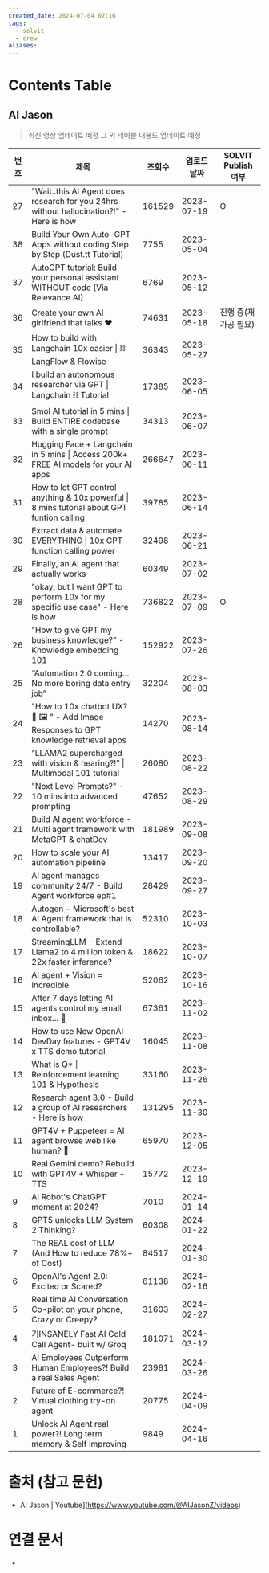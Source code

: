 ```yaml
---
created_date: 2024-07-04 07:16
tags:
  - solvit
  - crew
aliases:
---
```

# Contents Table
## AI Jason
> 최신 영상 업데이트 예정
> 그 외 테이블 내용도 업데이트 예정

| 번호  | 제목                                                                                          | 조회수    | 업로드 날짜     | SOLVIT Publish 여부 |
| --- | ------------------------------------------------------------------------------------------- | ------ | ---------- | ----------------- |
| 27  | "Wait..this AI Agent does research for you 24hrs without hallucination?!" - Here is how     | 161529 | 2023-07-19 | O                 |
| 38  | Build Your Own Auto-GPT Apps without coding Step by Step (Dust.tt Tutorial)                 | 7755   | 2023-05-04 |                   |
| 37  | AutoGPT tutorial: Build your personal assistant WITHOUT code (Via Relevance AI)             | 6769   | 2023-05-12 |                   |
| 36  | Create your own AI girlfriend that talks ❤️                                                 | 74631  | 2023-05-18 | 진행 중(재가공 필요)      |
| 35  | How to build with Langchain 10x easier \| ⛓️ LangFlow & Flowise                             | 36343  | 2023-05-27 |                   |
| 34  | I build an autonomous researcher via GPT \| Langchain ⛓️ Tutorial                           | 17385  | 2023-06-05 |                   |
| 33  | Smol AI tutorial in 5 mins \| Build ENTIRE codebase with a single prompt                    | 34313  | 2023-06-07 |                   |
| 32  | Hugging Face + Langchain in 5 mins \| Access 200k+ FREE AI models for your AI apps          | 266647 | 2023-06-11 |                   |
| 31  | How to let GPT control anything & 10x powerful \| 8 mins tutorial about GPT funtion calling | 39785  | 2023-06-14 |                   |
| 30  | Extract data & automate EVERYTHING \| 10x GPT function calling power                        | 32498  | 2023-06-21 |                   |
| 29  | Finally, an AI agent that actually works                                                    | 60349  | 2023-07-02 |                   |
| 28  | "okay, but I want GPT to perform 10x for my specific use case" - Here is how                | 736822 | 2023-07-09 | O                 |
| 26  | "How to give GPT my business knowledge?" - Knowledge embedding 101                          | 152922 | 2023-07-26 |                   |
| 25  | “Automation 2.0 coming…No more boring data entry job”                                       | 32204  | 2023-08-03 |                   |
| 24  | "How to 10x chatbot UX? 🤖 🖼️ " - Add Image Responses to GPT knowledge retrieval apps      | 14270  | 2023-08-14 |                   |
| 23  | “LLAMA2 supercharged with vision & hearing?!” \| Multimodal 101 tutorial                    | 26080  | 2023-08-22 |                   |
| 22  | "Next Level Prompts?" - 10 mins into advanced prompting                                     | 47652  | 2023-08-29 |                   |
| 21  | Build AI agent workforce - Multi agent framework with MetaGPT & chatDev                     | 181989 | 2023-09-08 |                   |
| 20  | How to scale your AI automation pipeline                                                    | 13417  | 2023-09-20 |                   |
| 19  | AI agent manages community 24/7 - Build Agent workforce ep#1                                | 28429  | 2023-09-27 |                   |
| 18  | Autogen - Microsoft's best AI Agent framework that is controllable?                         | 52310  | 2023-10-03 |                   |
| 17  | StreamingLLM - Extend Llama2 to 4 million token & 22x faster inference?                     | 18622  | 2023-10-07 |                   |
| 16  | AI agent + Vision = Incredible                                                              | 52062  | 2023-10-16 |                   |
| 15  | After 7 days letting AI agents control my email inbox... 📮                                 | 67361  | 2023-11-02 |                   |
| 14  | How to use New OpenAI DevDay features - GPT4V x TTS demo tutorial                           | 16045  | 2023-11-08 |                   |
| 13  | What is Q* \| Reinforcement learning 101 & Hypothesis                                       | 33160  | 2023-11-26 |                   |
| 12  | Research agent 3.0 - Build a group of AI researchers - Here is how                          | 131295 | 2023-11-30 |                   |
| 11  | GPT4V + Puppeteer = AI agent browse web like human? 🤖                                      | 65970  | 2023-12-05 |                   |
| 10  | Real Gemini demo? Rebuild with GPT4V + Whisper + TTS                                        | 15772  | 2023-12-19 |                   |
| 9   | AI Robot's ChatGPT moment at 2024?                                                          | 7010   | 2024-01-14 |                   |
| 8   | GPT5 unlocks LLM System 2 Thinking?                                                         | 60308  | 2024-01-22 |                   |
| 7   | The REAL cost of LLM (And How to reduce 78%+ of Cost)                                       | 84517  | 2024-01-30 |                   |
| 6   | OpenAI's Agent 2.0: Excited or Scared?                                                      | 61138  | 2024-02-16 |                   |
| 5   | Real time AI Conversation Co-pilot on your phone, Crazy or Creepy?                          | 31603  | 2024-02-27 |                   |
| 4   | 기INSANELY Fast AI Cold Call Agent- built w/ Groq                                            | 181071 | 2024-03-12 |                   |
| 3   | AI Employees Outperform Human Employees?! Build a real Sales Agent                          | 23981  | 2024-03-26 |                   |
| 2   | Future of E-commerce?! Virtual clothing try-on agent                                        | 20775  | 2024-04-09 |                   |
| 1   | Unlock AI Agent real power?! Long term memory & Self improving                              | 9849   | 2024-04-16 |                   |

# 출처 (참고 문헌)
- AI Jason | Youtube](https://www.youtube.com/@AIJasonZ/videos)


# 연결 문서
- 